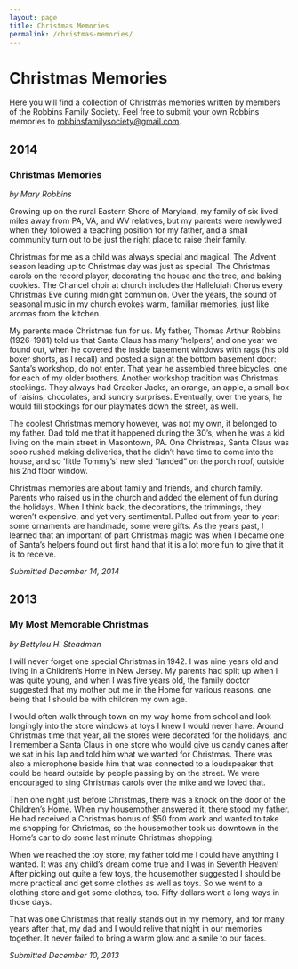 ```yaml
---
layout: page
title: Christmas Memories
permalink: /christmas-memories/
---
```


# Christmas Memories

Here you will find a collection of Christmas memories written by members of the Robbins Family Society. Feel free to submit your own Robbins memories to [robbinsfamilysociety@gmail.com](robbinsfamilysociety@gmail.com).

## 2014

### Christmas Memories

*by Mary Robbins*

Growing up on the rural Eastern Shore of Maryland, my family of six lived miles away from PA, VA, and WV relatives, but my parents were newlywed when they followed a teaching position for my father, and a small community turn out to be just the right place to raise their family.

Christmas for me as a child was always special and magical. The Advent season leading up to Christmas day was just as special. The Christmas carols on the record player, decorating the house and the tree, and baking cookies. The Chancel choir at church includes the Hallelujah Chorus every Christmas Eve during midnight communion. Over the years, the sound of seasonal music in my church evokes warm, familiar memories, just like aromas from the kitchen.

My parents made Christmas fun for us. My father, Thomas Arthur Robbins (1926-1981) told us that Santa Claus has many ‘helpers’, and one year we found out, when he covered the inside basement windows with rags (his old boxer shorts, as I recall) and posted a sign at the bottom basement door: Santa’s workshop, do not enter. That year he assembled three bicycles, one for each of my older brothers. Another workshop tradition was Christmas stockings. They always had Cracker Jacks, an orange, an apple, a small box of raisins, chocolates, and sundry surprises. Eventually, over the years, he would fill stockings for our playmates down the street, as well.

The coolest Christmas memory however, was not my own, it belonged to my father. Dad told me that it happened during the 30’s, when he was a kid living on the main street in Masontown, PA. One Christmas, Santa Claus was sooo rushed making deliveries, that he didn’t have time to come into the house, and so 'little Tommy’s' new sled “landed” on the porch roof, outside his 2nd floor window.

Christmas memories are about family and friends, and church family. Parents who raised us in the church and added the element of fun during the holidays. When I think back, the decorations, the trimmings, they weren’t expensive, and yet very sentimental. Pulled out from year to year; some ornaments are handmade, some were gifts. As the years past, I learned that an important of part Christmas magic was when I became one of Santa’s helpers found out first hand that it is a lot more fun to give that it is to receive.

*Submitted December 14, 2014*

## 2013

### My Most Memorable Christmas

*by Bettylou H. Steadman*

I will never forget one special Christmas in 1942. I was nine years old and living in a Children’s Home in New Jersey. My parents had split up when I was quite young, and when I was five years old, the family doctor suggested that my mother put me in the Home for various reasons, one being that I should be with children my own age.

I would often walk through town on my way home from school and look longingly into the store windows at toys I knew I would never have. Around Christmas time that year, all the stores were decorated for the holidays, and I remember a Santa Claus in one store who would give us candy canes after we sat in his lap and told him what we wanted for Christmas. There was also a microphone beside him that was connected to a loudspeaker that could be heard outside by people passing by on the street. We were encouraged to sing Christmas carols over the mike and we loved that.

Then one night just before Christmas, there was a knock on the door of the Children’s Home. When my housemother answered it, there stood my father. He had received a Christmas bonus of $50 from work and wanted to take me shopping for Christmas, so the housemother took us downtown in the Home’s car to do some last minute Christmas shopping.

When we reached the toy store, my father told me I could have anything I wanted. It was any child’s dream come true and I was in Seventh Heaven! After picking out quite a few toys, the housemother suggested I should be more practical and get some clothes as well as toys. So we went to a clothing store and got some clothes, too. Fifty dollars went a long ways in those days.

That was one Christmas that really stands out in my memory, and for many years after that, my dad and I would relive that night in our memories together. It never failed to bring a warm glow and a smile to our faces.

*Submitted December 10, 2013*
